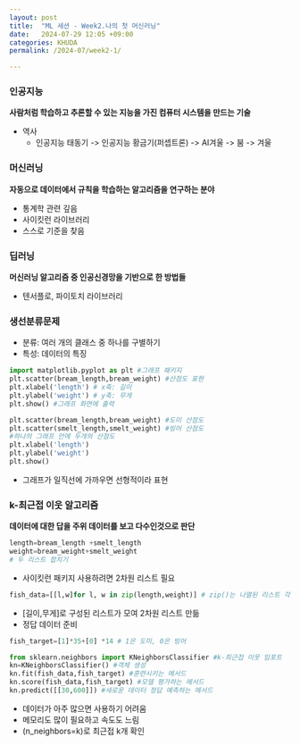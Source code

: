 ```yaml
---
layout: post
title:  "ML 세션 - Week2.나의 첫 머신러닝"
date:   2024-07-29 12:05 +09:00
categories: KHUDA
permalink: /2024-07/week2-1/

---
```

### 인공지능
**사람처럼 학습하고 추론할 수 있는 지능을 가진 컴퓨터 시스템을 만드는 기술**
* 역사
    * 인공지능 태동기 -> 인공지능 황금기(퍼셉트론) -> AI겨울 -> 붐 -> 겨울
### 머신러닝
**자동으로 데이터에서 규칙을 학습하는 알고리즘을 연구하는 분야**
* 통계학 관련 깊음
* 사이킷런 라이브러리
* 스스로 기준을 찾음
### 딥러닝
**머신러닝 알고리즘 중 인공신경망을 기반으로 한 방법들**
* 텐서플로, 파이토치 라이브러리  
### 생선분류문제
* 분류: 여러 개의 클래스 중 하나를 구별하기
* 특성: 데이터의 특징  

```python
import matplotlib.pyplot as plt #그래프 패키지
plt.scatter(bream_length,bream_weight) #산점도 표현
plt.xlabel('length') # x축: 길이
plt.ylabel('weight') # y축: 무게
plt.show() #그래프 화면에 출력
```  

```python
plt.scatter(bream_length,bream_weight) #도미 산점도
plt.scatter(smelt_length,smelt_weight) #빙어 산점도
#하나의 그래프 안에 두개의 산점도
plt.xlabel('length')
plt.ylabel('weight')
plt.show()
```  

* 그래프가 일직선에 가까우면 선형적이라 표현  
### k-최근접 이웃 알고리즘
**데이터에 대한 답을 주위 데이터를 보고 다수인것으로 판단**
```python
length=bream_length +smelt_length
weight=bream_weight+smelt_weight
# 두 리스트 합치기
```
* 사이킷런 패키지 사용하려면 2차원 리스트 필요  

```python
fish_data=[[l,w]for l, w in zip(length,weight)] # zip()는 나열된 리스트 각각에서 하나씩 원소 꺼내 반환
```
* [길이,무게]로 구성된 리스트가 모여 2차원 리스트 만듦
* 정답 데이터 준비  

```python
fish_target=[1]*35+[0] *14 # 1은 도미, 0은 빙어
```  

```python
from sklearn.neighbors import KNeighborsClassifier #k-최근접 이웃 임포트
kn=KNeighborsClassifier() #객체 생성
kn.fit(fish_data,fish_target) #훈련시키는 메서드
kn.score(fish_data,fish_target) #모델 평가하는 메서드
kn.predict([[30,600]]) #새로운 데이터 정답 예측하는 메서드
```
* 데이터가 아주 많으면 사용하기 어려움
* 메모리도 많이 필요하고 속도도 느림
* (n_neighbors=k)로 최근접 k개 확인



